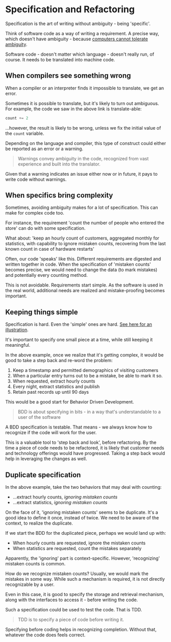# Specification and Refactoring

Specification is the art of writing without ambiguity - being 'specific'.

Think of software code as a way of writing a requirement.
A precise way, which doesn't have ambiguity - because
[computers cannot tolerate ambiguity](README.md).

Software code - doesn't matter which language - doesn't really run,
of course. It needs to be translated into machine code.

## When compilers see something wrong

When a compiler or an interpreter finds it impossible to translate,
we get an error.

Sometimes it is possible to translate, but it's likely to turn out
ambiguous.
For example, the code we saw in the above link is translate-able:

```python
count += 2
```

...however, the result is likely to be wrong,
unless we fix the initial value of the `count` variable.

Depending on the language and compiler, this type of construct
could either be reported as an error or a warning.

> Warnings convey ambiguity in the code, recognized from vast experience
and built into the translator.

Given that a warning indicates an issue either now or in future,
it pays to write code without warnings.

## When specifics bring complexity

Sometimes, avoiding ambiguity makes for a lot of specification.
This can make for complex code too.

For instance, the requirement
'count the number of people who entered the store'
can do with some specification.

What about: 'keep an hourly count of customers,
aggregated monthly for statistics,
with capability to ignore mistaken counts,
recovering from the last known count in case of hardware restarts'

Often, our code 'speaks' like this. Different requirements are digested
and written together in code. When the specification of 'mistaken counts'
becomes precise, we would need to change the data (to mark mistakes)
and potentially every counting method.

This is not avoidable. Requirements start simple.
As the software is used in the real world,
additional needs are realized and mistake-proofing becomes important.

## Keeping things simple

Specification is hard. Even the 'simple' ones are hard.
[See here for an illustration](form-fit-function.md).

It's important to specify one small piece at a time,
while still keeping it meaningful.

In the above example, once we realize that it's getting complex,
it would be good to take a step back and re-word the problem:

1. Keep a timestamp and permitted demographics of visiting customers
1. When a particular entry turns out to be a mistake, be able to mark it so.
1. When requested, extract hourly counts
1. Every night, extract statistics and publish
1. Retain past records up until 90 days

This would be a good start for Behavior Driven Development.

> BDD is about specifying in bits - in a way that's
understandable to a user of the software

A BDD specification is testable. That means - we always know how to recognize
if the code will work for the user.

This is a valuable tool to 'step back and look', before refactoring.
By the time a piece of code needs to be refactored, it is likely that
customer needs and technology offerings would have progressed.
Taking a step back would help in leveraging the changes as well.

## Duplicate specification

In the above example, take the two behaviors that may deal with counting:

- ...extract hourly counts, _ignoring mistaken counts_
- ...extract statistics, _ignoring mistaken counts_

On the face of it, 'ignoring mistaken counts' seems to be duplicate.
It's a good idea to define it once, instead of twice.
We need to be aware of the context, to realize the duplicate.

If we start the BDD for the duplicated piece, perhaps we would land up with:

- When hourly counts are requested, ignore the mistaken counts
- When statistics are requested, count the mistakes separately

Apparently, the 'ignoring' part is context-specific. However,
'recognizing' mistaken counts is common.

How do we recognize mistaken counts?
Usually, we would mark the mistakes in some way.
While such a mechanism is required, it is not directly recognizable by a user.

Even in this case, it is good to specify the
storage and retrieval mechanism, along with the interfaces to access it -
before writing the code.

Such a specification could be used to test the code. That is TDD.

> TDD is to specify a piece of code before writing it.

Specifying before coding helps in recognizing completion.
Without that, whatever the code does feels correct.
